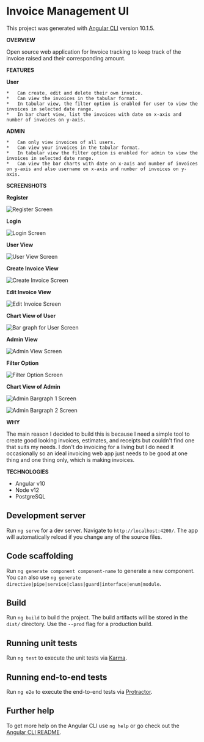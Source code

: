 # Invoice Management UI

This project was generated with [Angular CLI](https://github.com/angular/angular-cli) version 10.1.5.

**OVERVIEW**

Open source web application for Invoice tracking to keep track of the invoice raised and their corresponding amount.

**FEATURES**

  **User**
  
    *	Can create, edit and delete their own invoice.
    *	Can view the invoices in the tabular format.
    *	In tabular view, the filter option is enabled for user to view the invoices in selected date range.
    *	In bar chart view, list the invoices with date on x-axis and number of invoices on y-axis.

  **ADMIN**
  
    *	Can only view invoices of all users.
    *	Can view your invoices in the tabular format.
    *	In tabular view the filter option is enabled for admin to view the invoices in selected date range.
    *	Can view the bar charts with date on x-axis and number of invoices on y-axis and also username on x-axis and number of invoices on y-axis.


**SCREENSHOTS**


  **Register**
  
  ![Register Screen](/register.PNG)
  
  **Login**
  
  ![Login Screen](/login.PNG)
  
  **User View**
  
  ![User View Screen](/userview.PNG)
  
  **Create Invoice View**
  
  ![Create Invoice Screen](/createinvoice.PNG)
  
  **Edit Invoice View**
  
  ![Edit Invoice Screen](/editview.PNG)
  
  **Chart View of User**
  
  ![Bar graph for User Screen](/usergraph.PNG)
  
  **Admin View**
  
  ![Admin View Screen](/adminview.PNG)
  
  **Filter Option**
  
  ![Filter Option Screen](/filteroption.PNG)
  
  **Chart View of Admin**
  
  ![Admin Bargraph 1 Screen](/admingraph1.PNG)
  
  ![Admin Bargraph 2 Screen](/admingraph2.PNG)
  
  
**WHY**

The main reason I decided to build this is because I need a simple tool to create good looking invoices, estimates, and receipts but couldn't find one that suits my needs. I don't do invoicing for a living but I do need it occasionally so an ideal invoicing web app just needs to be good at one thing and one thing only, which is making invoices. 


**TECHNOLOGIES**

  * Angular v10
  * Node v12
  * PostgreSQL
  

## Development server

Run `ng serve` for a dev server. Navigate to `http://localhost:4200/`. The app will automatically reload if you change any of the source files.

## Code scaffolding

Run `ng generate component component-name` to generate a new component. You can also use `ng generate directive|pipe|service|class|guard|interface|enum|module`.

## Build

Run `ng build` to build the project. The build artifacts will be stored in the `dist/` directory. Use the `--prod` flag for a production build.

## Running unit tests

Run `ng test` to execute the unit tests via [Karma](https://karma-runner.github.io).

## Running end-to-end tests

Run `ng e2e` to execute the end-to-end tests via [Protractor](http://www.protractortest.org/).

## Further help

To get more help on the Angular CLI use `ng help` or go check out the [Angular CLI README](https://github.com/angular/angular-cli/blob/master/README.md).
